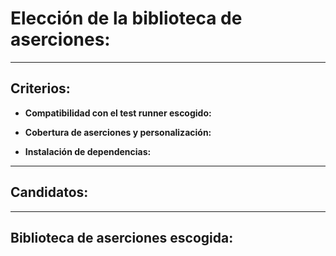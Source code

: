 # Elección de la biblioteca de aserciones:

---

## Criterios:

- **Compatibilidad con el test runner escogido:** 

- **Cobertura de aserciones y personalización:**

- **Instalación de dependencias:** 

---

## Candidatos:




---

## Biblioteca de aserciones escogida:





